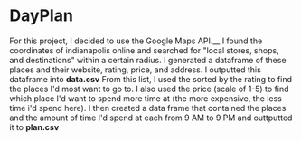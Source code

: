 # DayPlan

For this project, I decided to use the Google Maps API.__
I found the coordinates of indianapolis online and searched for "local stores, shops, and destinations" within a certain radius. 
I generated a dataframe of these places and their website, rating, price, and address.
I outputted this dataframe into **data.csv**
From this list, I used the sorted by the rating to find the places I'd most want to go to.
I also used the price (scale of 1-5) to find which place I'd want to spend more time at (the more expensive, the less time i'd spend here).
I then created a data frame that contained the places and the amount of time I'd spend at each from 9 AM to 9 PM and outtputted it to **plan.csv**
